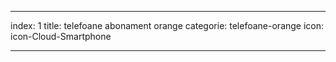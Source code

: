 ---

index: 1
title: telefoane abonament orange
categorie: telefoane-orange
icon: icon-Cloud-Smartphone

---